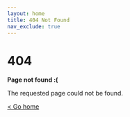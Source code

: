 ```yaml
---
layout: home
title: 404 Not Found
nav_exclude: true
---
```


# 404

**Page not found :(**

The requested page could not be found.

[\< Go home](/dabbu-cli/index)
